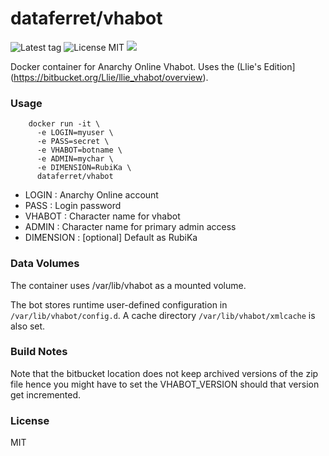 dataferret/vhabot
=================
![Latest tag](https://img.shields.io/github/tag/dataferret/docker-vhabot.svg?style=flat)
![License MIT](https://img.shields.io/badge/license-MIT-blue.svg?style=flat)
[![](https://badge.imagelayers.io/dataferret/vhabot:latest.svg)](https://imagelayers.io/?images=dataferret/vhabot:latest 'Get your own badge on imagelayers.io')

Docker container for Anarchy Online Vhabot.  Uses the (Llie's Edition](https://bitbucket.org/Llie/llie_vhabot/overview).


### Usage

        docker run -it \
          -e LOGIN=myuser \
          -e PASS=secret \
          -e VHABOT=botname \
          -e ADMIN=mychar \
          -e DIMENSION=RubiKa \
          dataferret/vhabot

* LOGIN : Anarchy Online account
* PASS : Login password
* VHABOT : Character name for vhabot
* ADMIN : Character name for primary admin access
* DIMENSION : [optional] Default as RubiKa


### Data Volumes

The container uses /var/lib/vhabot as a mounted volume.

The bot stores runtime user-defined configuration in `/var/lib/vhabot/config.d`.
A cache directory `/var/lib/vhabot/xmlcache` is also set.


### Build Notes

Note that the bitbucket location does not keep archived versions of the
zip file hence you might have to set the VHABOT_VERSION should that version
get incremented.

### License

MIT